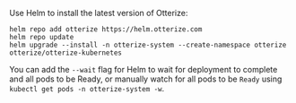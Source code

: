 Use Helm to install the latest version of Otterize:
   ```shell
   helm repo add otterize https://helm.otterize.com
   helm repo update
   helm upgrade --install -n otterize-system --create-namespace otterize otterize/otterize-kubernetes
   ```
You can add the `--wait` flag for Helm to wait for deployment to complete and all pods to be Ready, or manually watch for all pods to be `Ready` using `kubectl get pods -n otterize-system -w`.